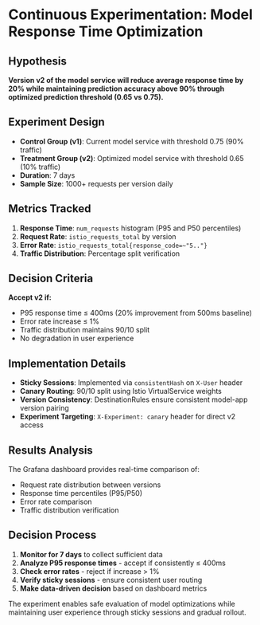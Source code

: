# Continuous Experimentation: Model Response Time Optimization

## Hypothesis
**Version v2 of the model service will reduce average response time by 20% while maintaining prediction accuracy above 90% through optimized prediction threshold (0.65 vs 0.75).**

## Experiment Design
- **Control Group (v1)**: Current model service with threshold 0.75 (90% traffic)
- **Treatment Group (v2)**: Optimized model service with threshold 0.65 (10% traffic)
- **Duration**: 7 days
- **Sample Size**: 1000+ requests per version daily

## Metrics Tracked
1. **Response Time**: `num_requests` histogram (P95 and P50 percentiles)
2. **Request Rate**: `istio_requests_total` by version
3. **Error Rate**: `istio_requests_total{response_code=~"5.."}` 
4. **Traffic Distribution**: Percentage split verification

## Decision Criteria
**Accept v2 if:**
- P95 response time ≤ 400ms (20% improvement from 500ms baseline)
- Error rate increase ≤ 1%
- Traffic distribution maintains 90/10 split
- No degradation in user experience

## Implementation Details
- **Sticky Sessions**: Implemented via `consistentHash` on `X-User` header
- **Canary Routing**: 90/10 split using Istio VirtualService weights
- **Version Consistency**: DestinationRules ensure consistent model-app version pairing
- **Experiment Targeting**: `X-Experiment: canary` header for direct v2 access

## Results Analysis
The Grafana dashboard provides real-time comparison of:
- Request rate distribution between versions
- Response time percentiles (P95/P50)
- Error rate comparison
- Traffic distribution verification

## Decision Process
1. **Monitor for 7 days** to collect sufficient data
2. **Analyze P95 response times** - accept if consistently ≤ 400ms
3. **Check error rates** - reject if increase > 1%
4. **Verify sticky sessions** - ensure consistent user routing
5. **Make data-driven decision** based on dashboard metrics

The experiment enables safe evaluation of model optimizations while maintaining user experience through sticky sessions and gradual rollout.
